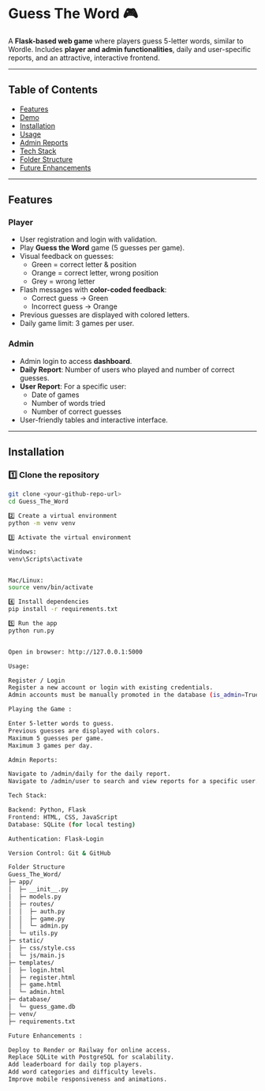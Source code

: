 # Guess The Word 🎮

A **Flask-based web game** where players guess 5-letter words, similar to Wordle. Includes **player and admin functionalities**, daily and user-specific reports, and an attractive, interactive frontend.

---

## Table of Contents

- [Features](#features)  
- [Demo](#demo)  
- [Installation](#installation)  
- [Usage](#usage)  
- [Admin Reports](#admin-reports)  
- [Tech Stack](#tech-stack)  
- [Folder Structure](#folder-structure)  
- [Future Enhancements](#future-enhancements)  

---

## Features

### Player
- User registration and login with validation.
- Play **Guess the Word** game (5 guesses per game).  
- Visual feedback on guesses:
  - Green = correct letter & position  
  - Orange = correct letter, wrong position  
  - Grey = wrong letter
- Flash messages with **color-coded feedback**:
  - Correct guess → Green  
  - Incorrect guess → Orange
- Previous guesses are displayed with colored letters.
- Daily game limit: 3 games per user.

### Admin
- Admin login to access **dashboard**.
- **Daily Report**: Number of users who played and number of correct guesses.  
- **User Report**: For a specific user:
  - Date of games  
  - Number of words tried  
  - Number of correct guesses
- User-friendly tables and interactive interface.

---


## Installation

### 1️⃣ Clone the repository

```bash
git clone <your-github-repo-url>
cd Guess_The_Word

2️⃣ Create a virtual environment
python -m venv venv

3️⃣ Activate the virtual environment

Windows:
venv\Scripts\activate


Mac/Linux:
source venv/bin/activate

4️⃣ Install dependencies
pip install -r requirements.txt

5️⃣ Run the app
python run.py


Open in browser: http://127.0.0.1:5000

Usage:

Register / Login
Register a new account or login with existing credentials.
Admin accounts must be manually promoted in the database (is_admin=True).

Playing the Game :

Enter 5-letter words to guess.
Previous guesses are displayed with colors.
Maximum 5 guesses per game.
Maximum 3 games per day.

Admin Reports:

Navigate to /admin/daily for the daily report.
Navigate to /admin/user to search and view reports for a specific user.

Tech Stack:

Backend: Python, Flask
Frontend: HTML, CSS, JavaScript
Database: SQLite (for local testing)

Authentication: Flask-Login

Version Control: Git & GitHub

Folder Structure
Guess_The_Word/
├─ app/
│  ├─ __init__.py
│  ├─ models.py
│  ├─ routes/
│  │  ├─ auth.py
│  │  ├─ game.py
│  │  └─ admin.py
│  └─ utils.py
├─ static/
│  ├─ css/style.css
│  └─ js/main.js
├─ templates/
│  ├─ login.html
│  ├─ register.html
│  ├─ game.html
│  └─ admin.html
├─ database/
│  └─ guess_game.db
├─ venv/
├─ requirements.txt

Future Enhancements :

Deploy to Render or Railway for online access.
Replace SQLite with PostgreSQL for scalability.
Add leaderboard for daily top players.
Add word categories and difficulty levels.
Improve mobile responsiveness and animations.